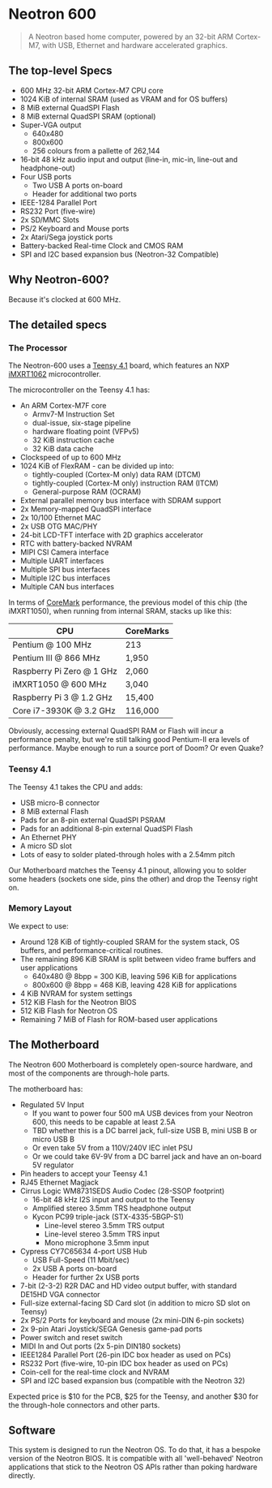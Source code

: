 # Neotron 600

> A Neotron based home computer, powered by an 32-bit ARM Cortex-M7, with USB, Ethernet and hardware accelerated graphics.

## The top-level Specs

* 600 MHz 32-bit ARM Cortex-M7 CPU core
* 1024 KiB of internal SRAM (used as VRAM and for OS buffers)
* 8 MiB external QuadSPI Flash
* 8 MiB external QuadSPI SRAM (optional)
* Super-VGA output
   * 640x480
   * 800x600
   * 256 colours from a pallette of 262,144
* 16-bit 48 kHz audio input and output (line-in, mic-in, line-out and headphone-out)
* Four USB ports
   * Two USB A ports on-board
   * Header for additional two ports
* IEEE-1284 Parallel Port
* RS232 Port (five-wire)
* 2x SD/MMC Slots
* PS/2 Keyboard and Mouse ports
* 2x Atari/Sega joystick ports
* Battery-backed Real-time Clock and CMOS RAM
* SPI and I2C based expansion bus (Neotron-32 Compatible)

## Why Neotron-600?

Because it's clocked at 600 MHz.

## The detailed specs

### The Processor

The Neotron-600 uses a [Teensy 4.1] board, which features an NXP [iMXRT1062] microcontroller.

[Teensy 4.1]: https://www.pjrc.com/store/teensy41.html
[iMXRT1062]: ./Datasheets/IMXRT1060%20Data%20Sheet.pdf

The microcontroller on the Teensy 4.1 has:

* An ARM Cortex-M7F core
  * Armv7-M Instruction Set
  * dual-issue, six-stage pipeline
  * hardware floating point (VFPv5)
  * 32 KiB instruction cache
  * 32 KiB data cache  
* Clockspeed of up to 600 MHz
* 1024 KiB of FlexRAM - can be divided up into:
   * tightly-coupled (Cortex-M only) data RAM (DTCM)
   * tightly-coupled (Cortex-M only) instruction RAM (ITCM)
   * General-purpose RAM (OCRAM)
* External parallel memory bus interface with SDRAM support
* 2x Memory-mapped QuadSPI interface
* 2x 10/100 Ethernet MAC
* 2x USB OTG MAC/PHY
* 24-bit LCD-TFT interface with 2D graphics accelerator
* RTC with battery-backed NVRAM
* MIPI CSI Camera interface
* Multiple UART interfaces
* Multiple SPI bus interfaces
* Multiple I2C bus interfaces
* Multiple CAN bus interfaces

In terms of [CoreMark] performance, the previous model of this chip (the iMXRT1050), when running from internal SRAM, stacks up like this:

| CPU                       | CoreMarks |
|---------------------------|-----------|
| Pentium @ 100 MHz         | 213       |
| Pentium III @ 866 MHz     | 1,950     |
| Raspberry Pi Zero @ 1 GHz | 2,060     |
| iMXRT1050 @ 600 MHz       | 3,040     |
| Raspberry Pi 3 @ 1.2 GHz  | 15,400    |
| Core i7-3930K @ 3.2 GHz   | 116,000   |

[CoreMark]: https://www.eembc.org/coremark/

Obviously, accessing external QuadSPI RAM or Flash will incur a performance penalty, but we're still talking good Pentium-II era levels of performance. Maybe enough to run a source port of Doom? Or even Quake?

### Teensy 4.1

The Teensy 4.1 takes the CPU and adds:

* USB micro-B connector
* 8 MiB external Flash
* Pads for an 8-pin external QuadSPI PSRAM
* Pads for an additional 8-pin external QuadSPI Flash
* An Ethernet PHY
* A micro SD slot
* Lots of easy to solder plated-through holes with a 2.54mm pitch

Our Motherboard matches the Teensy 4.1 pinout, allowing you to solder some headers (sockets one side, pins the other) and drop the Teensy right on.

### Memory Layout

We expect to use:

* Around 128 KiB of tightly-coupled SRAM for the system stack, OS buffers, and performance-critical routines.
* The remaining 896 KiB SRAM is split between video frame buffers and user applications
  * 640x480 @ 8bpp = 300 KiB, leaving 596 KiB for applications
  * 800x600 @ 8bpp = 468 KiB, leaving 428 KiB for applications
* 4 KiB NVRAM for system settings
* 512 KiB Flash for the Neotron BIOS
* 512 KiB Flash for Neotron OS
* Remaining 7 MiB of Flash for ROM-based user applications

## The Motherboard

The Neotron 600 Motherboard is completely open-source hardware, and most of the components are through-hole parts.

The motherboard has:

* Regulated 5V Input
  * If you want to power four 500 mA USB devices from your Neotron 600, this needs to be capable at least 2.5A
  * TBD whether this is a DC barrel jack, full-size USB B, mini USB B or micro USB B
  * Or even take 5V from a 110V/240V IEC inlet PSU
  * Or we could take 6V-9V from a DC barrel jack and have an on-board 5V regulator
* Pin headers to accept your Teensy 4.1
* RJ45 Ethernet Magjack
* Cirrus Logic WM8731SEDS Audio Codec (28-SSOP footprint)
  * 16-bit 48 kHz I2S input and output to the Teensy
  * Amplified stereo 3.5mm TRS headphone output
  * Kycon PC99 triple-jack (STX-4335-5BGP-S1)
    * Line-level stereo 3.5mm TRS output
    * Line-level stereo 3.5mm TRS input
    * Mono microphone 3.5mm input
* Cypress CY7C65634 4-port USB Hub
  * USB Full-Speed (11 Mbit/sec)
  * 2x USB A ports on-board
  * Header for further 2x USB ports
* 7-bit (2-3-2) R2R DAC and HD video output buffer, with standard DE15HD VGA connector
* Full-size external-facing SD Card slot (in addition to micro SD slot on Teensy)
* 2x PS/2 Ports for keyboard and mouse (2x mini-DIN 6-pin sockets)
* 2x 9-pin Atari Joystick/SEGA Genesis game-pad ports
* Power switch and reset switch
* MIDI In and Out ports (2x 5-pin DIN180 sockets)
* IEEE1284 Parallel Port (26-pin IDC box header as used on PCs)
* RS232 Port (five-wire, 10-pin IDC box header as used on PCs)
* Coin-cell for the real-time clock and NVRAM
* SPI and I2C based expansion bus (compatible with the Neotron 32)

Expected price is $10 for the PCB, $25 for the Teensy, and another $30 for the through-hole connectors and other parts.

## Software

This system is designed to run the Neotron OS. To do that, it has a bespoke version of the Neotron BIOS. It is compatible with all 'well-behaved' Neotron applications that stick to the Neotron OS APIs rather than poking hardware directly.
